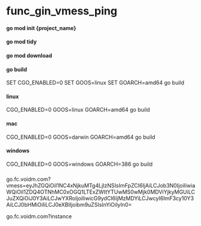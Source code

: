# func_gin_vmess_ping

#### go mod init {project_name}
#### go mod tidy
#### go mod download

#### go build

SET CGO_ENABLED=0
SET GOOS=linux
SET GOARCH=amd64
go build

#### linux
CGO_ENABLED=0 GOOS=linux GOARCH=amd64 go build
#### mac
CGO_ENABLED=0 GOOS=darwin GOARCH=amd64 go build
#### windows
CGO_ENABLED=0 GOOS=windows GOARCH=386 go build 

#####
go.fc.voidm.com?vmess=eyJhZGQiOiI1NC4xNjkuMTg4LjIzNSIsImFpZCI6IjAiLCJob3N0IjoiIiwiaWQiOiI1ZDQ4OTNhMC0xOGQ1LTExZWItYTUwMS0wMjk0MDViYjkyMGUiLCJuZXQiOiJ0Y3AiLCJwYXRoIjoiIiwicG9ydCI6IjMzMDYiLCJwcyI6ImF3cy10Y3AiLCJ0bHMiOiIiLCJ0eXBlIjoibm9uZSIsInYiOiIyIn0=

go.fc.voidm.com?instance



